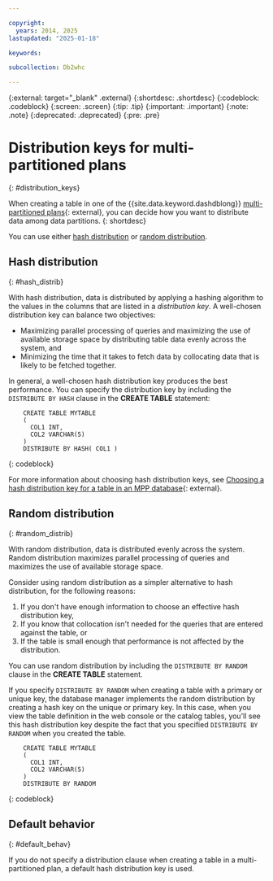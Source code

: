 ```yaml
---

copyright:
  years: 2014, 2025
lastupdated: "2025-01-18"

keywords:

subcollection: Db2whc

---
```


<!-- Attribute definitions --> 
{:external: target="_blank" .external}
{:shortdesc: .shortdesc}
{:codeblock: .codeblock}
{:screen: .screen}
{:tip: .tip}
{:important: .important}
{:note: .note}
{:deprecated: .deprecated}
{:pre: .pre}

# Distribution keys for multi-partitioned plans
{: #distribution_keys}

When creating a table in one of the {{site.data.keyword.dashdblong}} [multi-partitioned plans](/docs/Db2whc?topic=Db2whc-about#plans_cfgs){: external}, you can decide how you want to distribute data among data partitions. 
{: shortdesc}

You can use either [hash distribution](#hash_distrib) or [random distribution](#random_distrib).

## Hash distribution
{: #hash_distrib}

With hash distribution, data is distributed by applying a hashing algorithm to the values in the columns that are listed in a _distribution key_. A well-chosen distribution key can balance two objectives:

- Maximizing parallel processing of queries and maximizing the use of available storage space by distributing table data evenly across the system, and
- Minimizing the time that it takes to fetch data by collocating data that is likely to be fetched together.

In general, a well-chosen hash distribution key produces the best performance. You can specify the distribution key by including the `DISTRIBUTE BY HASH` clause in the **CREATE TABLE** statement:

```
    CREATE TABLE MYTABLE
    (
      COL1 INT,
      COL2 VARCHAR(5)
    )
    DISTRIBUTE BY HASH( COL1 )
```
{: codeblock}

For more information about choosing hash distribution keys, see [Choosing a hash distribution key for a table in an MPP database](https://www.ibm.com/support/knowledgecenter/SS6NHC/com.ibm.swg.im.dashdb.doc/learn_how/choosing_dist_key_mpp.html){: external}.

## Random distribution
{: #random_distrib}

With random distribution, data is distributed evenly across the system. Random distribution maximizes parallel processing of queries and maximizes the use of available storage space.

Consider using random distribution as a simpler alternative to hash distribution, for the following reasons:

1. If you don't have enough information to choose an effective hash distribution key,
1. If you know that collocation isn't needed for the queries that are entered against the table, or
1. If the table is small enough that performance is not affected by the distribution.

You can use random distribution by including the `DISTRIBUTE BY RANDOM` clause in the **CREATE TABLE** statement.

If you specify `DISTRIBUTE BY RANDOM` when creating a table with a primary or unique key, the database manager implements the random distribution by creating a hash key on the unique or primary key. In this case, when you view the table definition in the web console or the catalog tables, you'll see this hash distribution key despite the fact that you specified `DISTRIBUTE BY RANDOM` when you created the table.

```
    CREATE TABLE MYTABLE
    (
      COL1 INT,
      COL2 VARCHAR(5)
    )
    DISTRIBUTE BY RANDOM
```
{: codeblock}

## Default behavior
{: #default_behav}

If you do not specify a distribution clause when creating a table in a multi-partitioned plan, a default hash distribution key is used.




